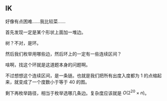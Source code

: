 ## IK
好像有点困难……我比较菜……

首先发现一定是某个形状上面加一堆边。

树？不对，是环。

然后我们枚举用哪些边，然后环上的一定有一些连续区间？

啥啊，找这个环就是这道题本身的问题啊。

不过想想这个连续区间，是一条链。也就是我们把所有出度入度都为 $1$ 的点缩起来，就变成了一个度数小于等于 $40$ 的图。

剩下再枚举路径，相当于枚举选哪几条边。复杂度应该就是 $O(2^{20} \times n)$。
